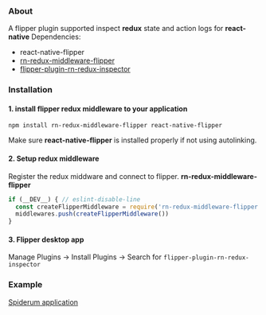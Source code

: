 ### About
  A flipper plugin supported inspect **redux** state and action logs for **react-native**
  Dependencies:
   + react-native-flipper
   + [rn-redux-middleware-flipper](https://github.com/zrg-team/rn-redux-middleware-flipper)
   + [flipper-plugin-rn-redux-inspector](https://github.com/zrg-team/flipper-rn-redux-inspector-plugin)
### Installation
#### 1. install flipper redux middleware to your application

```npm install rn-redux-middleware-flipper react-native-flipper```

Make sure **react-native-flipper** is installed properly if not using autolinking.

#### 2. Setup redux middleware
Register the redux middware and connect to flipper. **rn-redux-middleware-flipper**

```javascript
if (__DEV__) { // eslint-disable-line
  const createFlipperMiddleware = require('rn-redux-middleware-flipper').default
  middlewares.push(createFlipperMiddleware())
}
```

#### 3. Flipper desktop app
Manage Plugins -> Install Plugins -> Search for ```flipper-plugin-rn-redux-inspector```

### Example

[Spiderum application](https://github.com/zrg-team/rn_spiderum)
